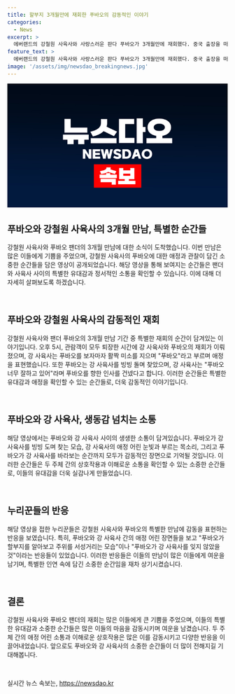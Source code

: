 ```yaml
---
title: 할부지 3개월만에 재회한 푸바오의 감동적인 이야기
categories:
  - News
excerpt: >
  에버랜드의 강철원 사육사와 사랑스러운 판다 푸바오가 3개월만에 재회했다. 중국 출장을 떠난 강 사육사는 푸바오를 만나자마자 활짝 미소를 지으며 애정을 과시했고, 푸바오도 강 사육사를 알아보고 주위를 돌며 반겼다. 하지만 푸바오는 아직 적응 기간이 부족한 것으로 보여 사랑스러운 장면이 이어졌다. 이러한 모습에 네티즌들은 감동적인 반응을 보였다. 해당 영상은 말하는 동물원 뿌빠TV 유튜브 채널에 올라와 큰 관심을 끌고 있다.
feature_text: >
  에버랜드의 강철원 사육사와 사랑스러운 판다 푸바오가 3개월만에 재회했다. 중국 출장을 떠난 강 사육사는 푸바오를 만나자마자 활짝 미소를 지으며 애정을 과시했고, 푸바오도 강 사육사를 알아보고 주위를 돌며 반겼다. 하지만 푸바오는 아직 적응 기간이 부족한 것으로 보여 사랑스러운 장면이 이어졌다. 이러한 모습에 네티즌들은 감동적인 반응을 보였다. 해당 영상은 말하는 동물원 뿌빠TV 유튜브 채널에 올라와 큰 관심을 끌고 있다.
image: '/assets/img/newsdao_breakingnews.jpg'
---
```


<p><img src="/assets/img/newsdao_breakingnews.jpg" alt="flaretime 속보" /></p>

<h2 data-ke-size="size26">푸바오와 강철원 사육사의 3개월 만남, 특별한 순간들</h2>

<p>강철원 사육사와 푸바오 팬더의 3개월 만남에 대한 소식이 도착했습니다. 이번 만남은 많은 이들에게 기쁨을 주었으며, 강철원 사육사의 푸바오에 대한 애정과 관찰이 담긴 소중한 순간들을 담은 영상이 공개되었습니다. 해당 영상을 통해 보여지는 순간들은 팬더와 사육사 사이의 특별한 유대감과 정서적인 소통을 확인할 수 있습니다. 이에 대해 더 자세히 살펴보도록 하겠습니다.</p>

<p data-ke-size="size16">&nbsp;</p>

<h2 data-ke-size="size24">푸바오와 강철원 사육사의 감동적인 재회</h2>

<p>강철원 사육사와 팬더 푸바오의 3개월 만남 기간 중 특별한 재회의 순간이 담겨있는 이야기입니다. 오후 5시, 관람객이 모두 퇴장한 시간에 강 사육사와 푸바오의 재회가 이뤄졌으며, 강 사육사는 푸바오를 보자마자 활짝 미소를 지으며 "푸바오"라고 부르며 애정을 표현했습니다. 또한 푸바오는 강 사육사를 빙빙 돌며 찾았으며, 강 사육사는 "푸바오 너무 잘하고 있어"라며 푸바오를 향한 인사를 건넸다고 합니다. 이러한 순간들은 특별한 유대감과 애정을 확인할 수 있는 순간들로, 더욱 감동적인 이야기입니다.</p>

<p data-ke-size="size16">&nbsp;</p>

<h2 data-ke-size="size24">푸바오와 강 사육사, 생동감 넘치는 소통</h2>

<p>해당 영상에서는 푸바오와 강 사육사 사이의 생생한 소통이 담겨있습니다. 푸바오가 강 사육사를 빙빙 도며 찾는 모습, 강 사육사의 애정 어린 눈빛과 부르는 목소리, 그리고 푸바오가 강 사육사를 바라보는 순간까지 모두가 감동적인 장면으로 기억될 것입니다. 이러한 순간들은 두 주체 간의 상호작용과 이해로운 소통을 확인할 수 있는 소중한 순간들로, 이들의 유대감을 더욱 실감나게 만들었습니다.</p>

<p data-ke-size="size16">&nbsp;</p>

<h2 data-ke-size="size24">누리꾼들의 반응</h2>

<p>해당 영상을 접한 누리꾼들은 강철원 사육사와 푸바오의 특별한 만남에 감동을 표현하는 반응을 보였습니다. 특히, 푸바오와 강 사육사 간의 애정 어린 장면들을 보고 "푸바오가 할부지를 알아보고 주위를 서성거리는 모습"이나 "푸바오가 강 사육사를 잊지 않았을 것"이라는 반응들이 있었습니다. 이러한 반응들은 이들의 만남이 많은 이들에게 여운을 남기며, 특별한 인연 속에 담긴 소중한 순간임을 재차 상기시켰습니다.</p>

<p data-ke-size="size16">&nbsp;</p>

<h2 data-ke-size="size24">결론</h2>

<p>강철원 사육사와 푸바오 팬더의 재회는 많은 이들에게 큰 기쁨을 주었으며, 이들의 특별한 유대감과 소중한 순간들은 많은 이들의 마음을 감동시키며 여운을 남겼습니다. 두 주체 간의 애정 어린 소통과 이해로운 상호작용은 많은 이를 감동시키고 다양한 반응을 이끌어내었습니다. 앞으로도 푸바오와 강 사육사의 소중한 순간들이 더 많이 전해지길 기대해봅니다.</p>

<p data-ke-size="size16">&nbsp;</p>
실시간 뉴스 속보는, <a href="https://newsdao.kr" rel="dofollow">https://newsdao.kr</a>


